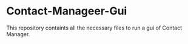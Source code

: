 # Contact-Manageer-Gui
This repository containts all the necessary files to run a gui of Contact Manager.
